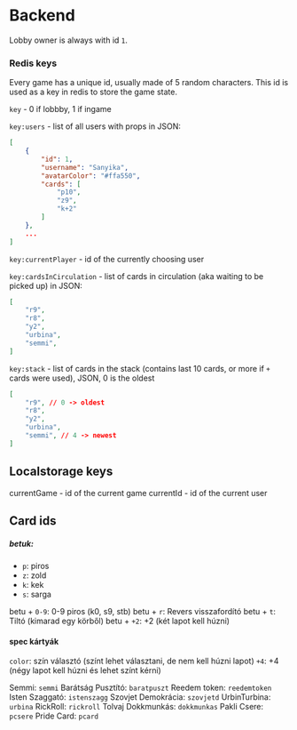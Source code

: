 # Backend

Lobby owner is always with id `1`.

### Redis keys

Every game has a unique id, usually made of 5 random characters. This id is used as a key in redis to store the game state.

`key` - 0 if lobbby, 1 if ingame

`key:users` - list of all users with props in JSON:
```json
[
    {
        "id": 1,
        "username": "Sanyika",
        "avatarColor": "#ffa550",
        "cards": [
            "p10",
            "z9",
            "k+2"
        ]
    },
    ...
]
```

`key:currentPlayer` - id of the currently choosing user

`key:cardsInCirculation` - list of cards in circulation (aka waiting to be picked up) in JSON:
```json
[
    "r9",
    "r8",
    "y2",
    "urbina",
    "semmi",
]
```

`key:stack` - list of cards in the stack (contains last 10 cards, or more if `+` cards were used), JSON, 0 is the oldest
```json
[
    "r9", // 0 -> oldest
    "r8",
    "y2",
    "urbina",
    "semmi", // 4 -> newest
]
```

## Localstorage keys

currentGame - id of the current game
currentId - id of the current user

## Card ids

##### betuk:

- `p`: piros
- `z`: zold
- `k`: kek
- `s`: sarga

betu + `0-9`: 0-9 piros (k0, s9, stb)
betu + `r`: Revers visszafordító
betu + `t`: Tiltó (kimarad egy körből)
betu + `+2`: +2 (két lapot kell húzni)

#### spec kártyák


`color`: szín választó (színt lehet választani, de nem kell húzni lapot)
`+4`: +4 (négy lapot kell húzni és lehet színt kérni)

Semmi: `semmi` 
Barátság Pusztító: `baratpuszt`
Reedem token: `reedemtoken`
Isten Szaggató: `istenszagg`
Szovjet Demokrácia: `szovjetd`
UrbinTurbina: `urbina`
RickRoll: `rickroll`
Tolvaj Dokkmunkás: `dokkmunkas`
Pakli Csere: `pcsere`
Pride Card: `pcard`